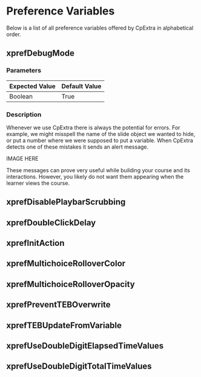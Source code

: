 # Preference Variables
Below is a list of all preference variables offered by CpExtra in alphabetical order.

## xprefDebugMode

### Parameters
| Expected Value | Default Value  |
| -------------- | -------------- |
| Boolean        | True           |

### Description
Whenever we use CpExtra there is always the potential for errors. For example, we might misspell the name of the slide object we wanted to hide, or put a number where we were supposed to put a variable. When CpExtra detects one of these mistakes it sends an alert message.

IMAGE HERE

These messages can prove very useful while building your course and its interactions. However, you likely do not want them appearing when the learner views the course.
## xprefDisablePlaybarScrubbing
## xprefDoubleClickDelay
## xprefInitAction
## xprefMultichoiceRolloverColor
## xprefMultichoiceRolloverOpacity
## xprefPreventTEBOverwrite
## xprefTEBUpdateFromVariable
## xprefUseDoubleDigitElapsedTimeValues
## xprefUseDoubleDigitTotalTimeValues
